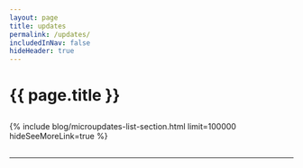 ```yaml
---
layout: page
title: updates
permalink: /updates/
includedInNav: false
hideHeader: true
---
```


<h1 class="project-title" style="margin-bottom: 30px;">{{ page.title }}</h1>

{% include blog/microupdates-list-section.html limit=100000 hideSeeMoreLink=true %}

<hr class="hr-partial-sep" style="margin-top:30px; margin-bottom:10px;" />
